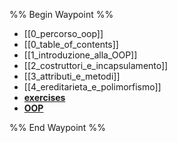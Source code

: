 %% Begin Waypoint %%
- [[0_percorso_oop]]
- [[0_table_of_contents]]
- [[1_introduzione_alla_OOP]]
- [[2_costruttori_e_incapsulamento]]
- [[3_attributi_e_metodi]]
- [[4_ereditarieta_e_polimorfismo]]
- **[exercises](./exercises/exercises.md)**
- **[OOP](./OOP/OOP.md)**

%% End Waypoint %%